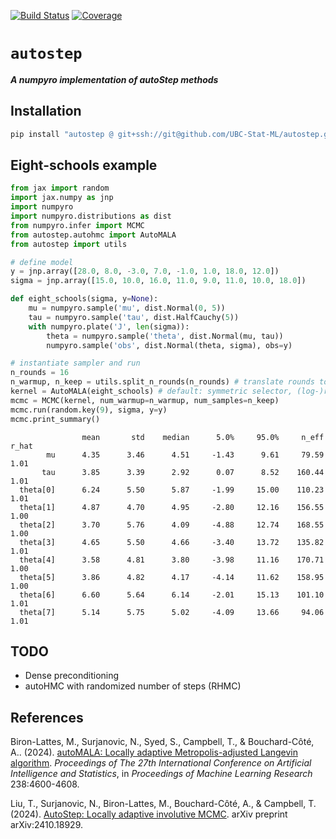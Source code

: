 [![Build Status](https://github.com/UBC-Stat-ML/autostep/actions/workflows/CI.yml/badge.svg?branch=main)](https://github.com/UBC-Stat-ML/autostep/actions/workflows/CI.yml?query=branch%3Amain)
[![Coverage](https://codecov.io/gh/UBC-Stat-ML/autostep/branch/main/graph/badge.svg)](https://codecov.io/gh/UBC-Stat-ML/autostep)

# `autostep`

***A numpyro implementation of autoStep methods***

## Installation

```bash
pip install "autostep @ git+ssh://git@github.com/UBC-Stat-ML/autostep.git"
```

## Eight-schools example

```python
from jax import random
import jax.numpy as jnp
import numpyro
import numpyro.distributions as dist
from numpyro.infer import MCMC
from autostep.autohmc import AutoMALA
from autostep import utils

# define model
y = jnp.array([28.0, 8.0, -3.0, 7.0, -1.0, 1.0, 18.0, 12.0])
sigma = jnp.array([15.0, 10.0, 16.0, 11.0, 9.0, 11.0, 10.0, 18.0])

def eight_schools(sigma, y=None):
    mu = numpyro.sample('mu', dist.Normal(0, 5))
    tau = numpyro.sample('tau', dist.HalfCauchy(5))
    with numpyro.plate('J', len(sigma)):
        theta = numpyro.sample('theta', dist.Normal(mu, tau))
        numpyro.sample('obs', dist.Normal(theta, sigma), obs=y)

# instantiate sampler and run
n_rounds = 16
n_warmup, n_keep = utils.split_n_rounds(n_rounds) # translate rounds to warmup/keep
kernel = AutoMALA(eight_schools) # default: symmetric selector, (log-)random mix preconditioner
mcmc = MCMC(kernel, num_warmup=n_warmup, num_samples=n_keep)
mcmc.run(random.key(9), sigma, y=y)
mcmc.print_summary()
```
```
                mean       std    median      5.0%     95.0%     n_eff     r_hat
        mu      4.35      3.46      4.51     -1.43      9.61     79.59      1.01
       tau      3.85      3.39      2.92      0.07      8.52    160.44      1.01
  theta[0]      6.24      5.50      5.87     -1.99     15.00    110.23      1.01
  theta[1]      4.87      4.70      4.95     -2.80     12.16    156.55      1.00
  theta[2]      3.70      5.76      4.09     -4.88     12.74    168.55      1.00
  theta[3]      4.65      5.50      4.66     -3.40     13.72    135.82      1.01
  theta[4]      3.58      4.81      3.80     -3.98     11.16    170.71      1.00
  theta[5]      3.86      4.82      4.17     -4.14     11.62    158.95      1.00
  theta[6]      6.60      5.64      6.14     -2.01     15.13    101.10      1.01
  theta[7]      5.14      5.75      5.02     -4.09     13.66     94.06      1.01
```

## TODO

- Dense preconditioning
- autoHMC with randomized number of steps (RHMC)

## References

Biron-Lattes, M., Surjanovic, N., Syed, S., Campbell, T., & Bouchard-Côté, A.. (2024). 
[autoMALA: Locally adaptive Metropolis-adjusted Langevin algorithm](https://proceedings.mlr.press/v238/biron-lattes24a.html). 
*Proceedings of The 27th International Conference on Artificial Intelligence and Statistics*, 
in *Proceedings of Machine Learning Research* 238:4600-4608.

Liu, T., Surjanovic, N., Biron-Lattes, M., Bouchard-Côté, A., & Campbell, T. (2024). 
[AutoStep: Locally adaptive involutive MCMC](https://arxiv.org/abs/2410.18929). arXiv preprint arXiv:2410.18929.
